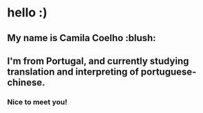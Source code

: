 <h1> hello :) </h1>
<h2> My name is Camila Coelho :blush: </h2>
<h2> I'm from Portugal, and currently studying translation and interpreting of portuguese-chinese. </h2>
<h3> Nice to meet you! </h3>
